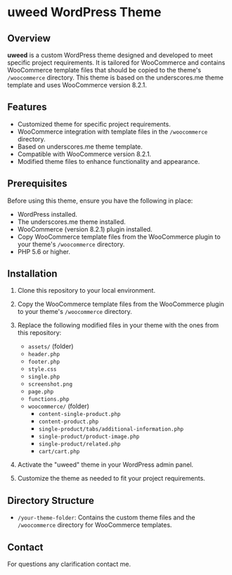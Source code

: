 # uweed WordPress Theme

## Overview

**uweed** is a custom WordPress theme designed and developed to meet specific project requirements. It is tailored for WooCommerce and contains WooCommerce template files that should be copied to the theme's `/woocommerce` directory. This theme is based on the underscores.me theme template and uses WooCommerce version 8.2.1.

## Features

- Customized theme for specific project requirements.
- WooCommerce integration with template files in the `/woocommerce` directory.
- Based on underscores.me theme template.
- Compatible with WooCommerce version 8.2.1.
- Modified theme files to enhance functionality and appearance.

## Prerequisites

Before using this theme, ensure you have the following in place:

- WordPress installed.
- The underscores.me theme installed.
- WooCommerce (version 8.2.1) plugin installed.
- Copy WooCommerce template files from the WooCommerce plugin to your theme's `/woocommerce` directory.
- PHP 5.6 or higher.

## Installation

1. Clone this repository to your local environment.
2. Copy the WooCommerce template files from the WooCommerce plugin to your theme's `/woocommerce` directory.
3. Replace the following modified files in your theme with the ones from this repository:
   - `assets/` (folder)
   - `header.php`
   - `footer.php`
   - `style.css`
   - `single.php`
   - `screenshot.png`
   - `page.php`
   - `functions.php`
   - `woocommerce/` (folder)
      - `content-single-product.php`
      - `content-product.php`
      - `single-product/tabs/additional-information.php`
      - `single-product/product-image.php`
      - `single-product/related.php`
      - `cart/cart.php`

4. Activate the "uweed" theme in your WordPress admin panel.
5. Customize the theme as needed to fit your project requirements.

## Directory Structure

- `/your-theme-folder`: Contains the custom theme files and the `/woocommerce` directory for WooCommerce templates.

## Contact

For questions any clarification contact me.
